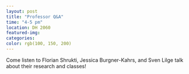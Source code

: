 ```yaml
---
layout: post
title: "Professor Q&A"
time: "4-5 pm"
location: DH 2060
featured-img:
categories:
color: rgb(100, 150, 200)
---
```


Come listen to Florian Shrukti, Jessica Burgner-Kahrs, and Sven Lilge talk about their research and classes!
